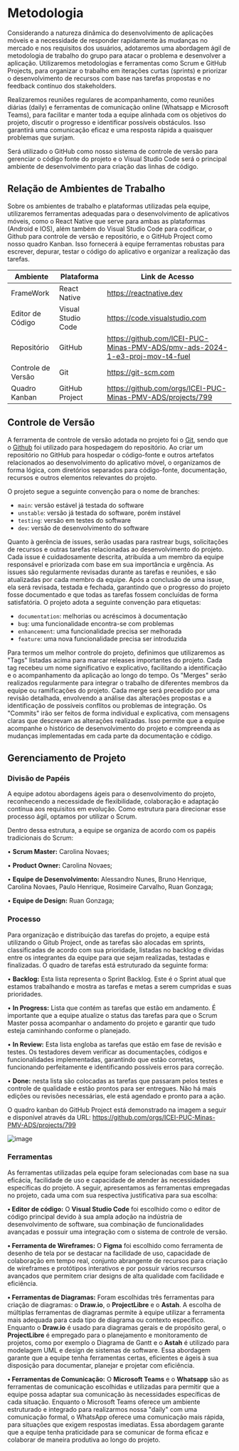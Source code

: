 
# Metodologia

Considerando a natureza dinâmica do desenvolvimento de aplicações móveis e a necessidade de responder rapidamente às mudanças no mercado e nos requisitos dos usuários, adotaremos uma abordagem ágil de metodologia de trabalho do grupo para atacar o problema e desenvolver a aplicação. Utilizaremos metodologias e ferramentas como Scrum e GitHub Projects, para organizar o trabalho em iterações curtas (sprints) e priorizar o desenvolvimento de recursos com base nas tarefas propostas e no feedback contínuo dos stakeholders.

Realizaremos reuniões regulares de acompanhamento, como reuniões diárias (daily) e ferramentas de comunicação online (Whatsapp e Microsoft Teams), para facilitar e manter toda a equipe alinhada com os objetivos do projeto, discutir o progresso e identificar possíveis obstáculos. Isso garantirá uma comunicação eficaz e uma resposta rápida a quaisquer problemas que surjam.

Será utilizado o GitHub como nosso sistema de controle de versão para gerenciar o código fonte do projeto e o Visual Studio Code será o principal ambiente de desenvolvimento para criação das linhas de código.

## Relação de Ambientes de Trabalho

Sobre os ambientes de trabalho e plataformas utilizadas pela equipe, utilizaremos ferramentas adequadas para o desenvolvimento de aplicativos móveis, como o React Native que serve para ambas as plataformas (Android e IOS), além também do Visual Studio Code para codificar, o Github para controle de versão e repositório, e o GitHub Project como nosso quadro Kanban. Isso fornecerá à equipe ferramentas robustas para escrever, depurar, testar o código do aplicativo e organizar a realização das tarefas.

| Ambiente | Plataforma | Link de Acesso |
| --- | --- | --- |
| FrameWork | React Native | https://reactnative.dev |
| Editor de Código | Visual Studio Code | https://code.visualstudio.com |
| Repositório | GitHub | https://github.com/ICEI-PUC-Minas-PMV-ADS/pmv-ads-2024-1-e3-proj-mov-t4-fuel |
| Controle de Versão | Git | https://git-scm.com |
| Quadro Kanban | GitHub Project | https://github.com/orgs/ICEI-PUC-Minas-PMV-ADS/projects/799 |


## Controle de Versão

A ferramenta de controle de versão adotada no projeto foi o
[Git](https://git-scm.com/), sendo que o [Github](https://github.com/ICEI-PUC-Minas-PMV-ADS/pmv-ads-2024-1-e3-proj-mov-t4-fuel)
foi utilizado para hospedagem do repositório. Ao criar um repositório no GitHub para hospedar o código-fonte e outros artefatos relacionados ao desenvolvimento do aplicativo móvel, o organizamos de forma lógica, com diretórios separados para código-fonte, documentação, recursos e outros elementos relevantes do projeto.

O projeto segue a seguinte convenção para o nome de branches:

- `main`: versão estável já testada do software
- `unstable`: versão já testada do software, porém instável
- `testing`: versão em testes do software
- `dev`: versão de desenvolvimento do software

Quanto à gerência de issues, serão usadas para rastrear bugs, solicitações de recursos e outras tarefas relacionadas ao desenvolvimento do projeto. Cada issue é cuidadosamente descrita, atribuída a um membro da equipe responsável e priorizada com base em sua importância e urgência. As issues são regularmente revisadas durante as tarefas e reuniões, e são atualizadas por cada membro da equipe. Após a conclusão de uma issue, ela será revisada, testada e fechada, garantindo que o progresso do projeto fosse documentado e que todas as tarefas fossem concluídas de forma satisfatória. O projeto adota a seguinte convenção para
etiquetas:

- `documentation`: melhorias ou acréscimos à documentação
- `bug`: uma funcionalidade encontra-se com problemas
- `enhancement`: uma funcionalidade precisa ser melhorada
- `feature`: uma nova funcionalidade precisa ser introduzida

Para termos um melhor controle do projeto, definimos que utilizaremos as "Tags" listadas acima para marcar releases importantes do projeto. Cada tag recebeu um nome significativo e explicativo, facilitando a identificação e o acompanhamento da aplicação ao longo do tempo. Os "Merges" serão realizados regularmente para integrar o trabalho de diferentes membros da equipe ou ramificações do projeto. Cada merge será precedido por uma revisão detalhada, envolvendo a análise das alterações propostas e a identificação de possíveis conflitos ou problemas de integração. Os "Commits" irão ser feitos de forma individual e explicativa, com mensagens claras que descrevam as alterações realizadas. Isso permite que a equipe acompanhe o histórico de desenvolvimento do projeto e compreenda as mudanças implementadas em cada parte da documentação e código.

## Gerenciamento de Projeto

### Divisão de Papéis

A equipe adotou abordagens ágeis para o desenvolvimento do projeto, reconhecendo a necessidade de flexibilidade, colaboração e adaptação contínua aos requisitos em evolução. Como estrutura para direcionar esse processo ágil, optamos por utilizar o Scrum.

Dentro dessa estrutura, a equipe se organiza de acordo com os papéis tradicionais do Scrum:

•	**Scrum Master:** Carolina Novaes;

•	**Product Owner:** Carolina Novaes;

•	**Equipe de Desenvolvimento:** Alessandro Nunes, Bruno Henrique, Carolina Novaes, Paulo Henrique, Rosimeire Carvalho, Ruan Gonzaga;

•	**Equipe de Design:** Ruan Gonzaga;

### Processo

Para organização e distribuição das tarefas do projeto, a equipe está utilizando o Gitub Project, onde as tarefas são alocadas em sprints, classificadas de acordo com sua prioridade, listadas no backlog e dividas entre os integrantes da equipe para que sejam realizadas, testadas e finalizadas. O quadro de tarefas está estruturado da seguinte forma:

• **Backlog:** Esta lista representa o Sprint Backlog. Este é o Sprint atual que estamos trabalhando e mostra as tarefas e metas a serem cumpridas e suas prioridades.

• **In Progress:** Lista que contém as tarefas que estão em andamento. É importante que a equipe atualize o status das tarefas para que o Scrum Master possa acompanhar o andamento do projeto e garantir que tudo esteja caminhando conforme o planejado.

• **In Review:** Esta lista engloba as tarefas que estão em fase de revisão e testes. Os testadores devem verificar as documentações, códigos e funcionalidades implementadas, garantindo que estão corretas, funcionando perfeitamente e identificando possíveis erros para correção.

• **Done:** nesta lista são colocadas as tarefas que passaram pelos testes e controle de qualidade e estão prontos para ser entregues. Não há mais edições ou revisões necessárias, ele está agendado e pronto para a ação.

O quadro kanban do GitHub Project está demonstrado na imagem a seguir e disponível através da URL: https://github.com/orgs/ICEI-PUC-Minas-PMV-ADS/projects/799

![image](https://github.com/ICEI-PUC-Minas-PMV-ADS/pmv-ads-2024-1-e3-proj-mov-t4-fuel/assets/127356349/5972f7fa-28d4-417f-9417-7edceb7e4eb0)

### Ferramentas

As ferramentas utilizadas pela equipe foram selecionadas com base na sua eficácia, facilidade de uso e capacidade de atender às necessidades específicas do projeto. A seguir, apresentamos as ferramentas empregadas no projeto, cada uma com sua respectiva justificativa para sua escolha:

**• Editor de código:** O **Visual Studio Code** foi escolhido como o editor de código principal devido à sua ampla adoção na indústria de desenvolvimento de software, sua combinação de funcionalidades avançadas e possuir uma integração com o sistema de controle de versão.

**• Ferramenta de Wireframes:** O **Figma** foi escolhido como ferramenta de desenho de tela por se destacar na facilidade de uso, capacidade de colaboração em tempo real, conjunto abrangente de recursos para criação de wireframes e protótipos interativos e por possuir vários recursos avançados que permitem criar designs de alta qualidade com facilidade e eficiência.

**• Ferramentas de Diagramas:** Foram escolhidas três ferramentas para criação de diagramas: o **Draw.io**, o **ProjectLibre** e o **Astah**. A escolha de múltiplas ferramentas de diagramas permite à equipe utilizar a ferramenta mais adequada para cada tipo de diagrama ou contexto específico. Enquanto o **Draw.io** é usado para diagramas gerais e de propósito geral, o **ProjectLibre** é empregado para o planejamento e monitoramento de projetos, como por exemplo o Diagrama de Gantt e o **Astah** é utilizado para modelagem UML e design de sistemas de software. Essa abordagem garante que a equipe tenha ferramentas certas, eficientes e ágeis à sua disposição para documentar, planejar e projetar com eficiência.

**• Ferramentas de Comunicação:** O **Microsoft Teams** e o **Whatsapp** são as ferramentas de comunicação escolhidas e utilizadas para permitir que a equipe possa adaptar sua comunicação às necessidades específicas de cada situação. Enquanto o Microsoft Teams oferece um ambiente estruturado e integrado para realizarmos nossa "daily" com uma comunicação formal, o WhatsApp oferece uma comunicação mais rápida, para situações que exigem respostas imediatas. Essa abordagem garante que a equipe tenha praticidade para se comunicar de forma eficaz e colaborar de maneira produtiva ao longo do projeto.

